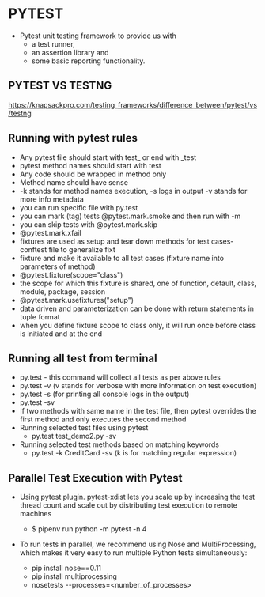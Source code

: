 # PYTEST

- Pytest unit testing framework to provide us with 
  - a test runner, 
  - an assertion library and  
  - some basic reporting functionality.

## PYTEST VS TESTNG ##
https://knapsackpro.com/testing_frameworks/difference_between/pytest/vs/testng


## Running with pytest rules ##
- Any pytest file should start with test_ or end with _test
- pytest method names should start with test
- Any code should be wrapped in method only
- Method name should have sense
- -k stands for method names execution, -s logs in output  -v stands for more info metadata
- you can run specific file with py.test <filename>
- you can mark (tag) tests @pytest.mark.smoke and then run with -m
- you can skip tests with @pytest.mark.skip
- @pytest.mark.xfail
- fixtures are used as setup and tear down methods for test cases- conftest file to generalize fixt
- fixture and make it available to all test cases (fixture name into parameters of method)
- @pytest.fixture(scope="class")
- the scope for which this fixture is shared, one of function, default, class, module, package, session
- @pytest.mark.usefixtures("setup")
- data driven and parameterization can be done with return statements in tuple format
- when you define fixture scope to class only, it will run once before class is initiated and at the end

## Running all test from terminal ##
- py.test - this command will collect all tests as per above rules
- py.test -v (v stands for verbose with more information on test execution)
- py.test -s (for printing all console logs in the output)
- py.test -sv <filename>
- If two methods with same name in the test file, then pytest overrides the first method and only executes the second method
- Running selected test files using pytest
   - py.test test_demo2.py -sv
- Running selected test methods based on matching keywords
   - py.test -k CreditCard -sv (k is for matching regular expression)
  


## Parallel Test Execution with Pytest ##
- Using pytest plugin. pytest-xdist lets you scale up by increasing the test thread count and scale out by distributing test execution to remote machines
  - $ pipenv run python -m pytest -n 4

- To run tests in parallel, we recommend using Nose and MultiProcessing, which makes it very easy to run multiple Python tests simultaneously:
  - pip install nose==0.11
  - pip install multiprocessing
  - nosetests --processes=<number_of_processes>

